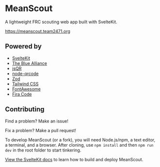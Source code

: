 # MeanScout

A lightweight FRC scouting web app built with SvelteKit.

https://meanscout.team2471.org

## Powered by

- [SvelteKit](https://kit.svelte.dev/)
- [The Blue Alliance](https://www.thebluealliance.com/)
- [jsQR](https://github.com/cozmo/jsQR)
- [node-qrcode](https://github.com/soldair/node-qrcode)
- [Zod](https://zod.dev/)
- [Tailwind CSS](https://tailwindcss.com/)
- [FontAwesome](https://fontawesome.com/)
- [Fira Code](https://github.com/tonsky/FiraCode)

## Contributing

Find a problem? Make an issue!

Fix a problem? Make a pull request!

To develop MeanScout (or a fork), you will need Node.js/npm, a text editor, a terminal, and a browser. After cloning, use `npm install` and then `npm run dev` in the root folder to start tinkering.

[View the SvelteKit docs](https://svelte.dev/docs) to learn how to build and deploy MeanScout.
